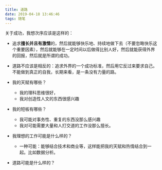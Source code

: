 ```yaml
---
title: 道路
date: 2019-04-18 13:46:46
tags: 随笔
---
```



关于成功，我想次序应该是这样的：
* 追求**擅长并且有激情**的，然后就能够快乐地、持续地做下去（不要忽略快乐这个重要因素），然后就能够在一定时间以后做得比别人好，然后就能获得外界的回报，然后就是所谓的成功。

* 道路不应该是相反的：追求外界的一个成功标准，然后用它反过来要求自己。不能做到真正的自我，长期来看，是一条没有力量的路。

* 我的天赋有哪些？
  - 我的理科思维很好，
  - 我对创造性人文的东西很感兴趣
* 我的短板有哪些？
  - 我可能对事务性、重复的东西没那么感兴趣
  - 我对可能需要大量和人打交道的工作没那么擅长。
* 我理想的工作可能是什么样的？
  - 一种可能：能够结合技术和商业等，这样能把我的天赋和热情结合到一起。比如数据分析。
* 道路可能是什么样的？
